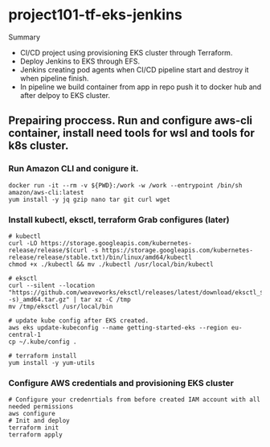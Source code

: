 # project101-tf-eks-jenkins

Summary
* CI/CD project using provisioning EKS cluster through Terraform. 
* Deploy Jenkins to EKS through EFS. 
* Jenkins creating pod agents when CI/CD pipeline start and destroy it when pipeline finish.
* In pipeline we build container from app in repo push it to docker hub and after delpoy to EKS cluster.


## Prepairing proccess. Run and configure aws-cli container, install need tools for wsl and tools for k8s cluster.

### Run Amazon CLI and conigure it.
```
docker run -it --rm -v ${PWD}:/work -w /work --entrypoint /bin/sh amazon/aws-cli:latest
yum install -y jq gzip nano tar git curl wget
```

### Install kubectl, eksctl, terraform Grab configures (later)
```
# kubectl
curl -LO https://storage.googleapis.com/kubernetes-release/release/$(curl -s https://storage.googleapis.com/kubernetes-release/release/stable.txt)/bin/linux/amd64/kubectl
chmod +x ./kubectl && mv ./kubectl /usr/local/bin/kubectl

# eksctl
curl --silent --location "https://github.com/weaveworks/eksctl/releases/latest/download/eksctl_$(uname -s)_amd64.tar.gz" | tar xz -C /tmp
mv /tmp/eksctl /usr/local/bin

# update kube config after EKS created.
aws eks update-kubeconfig --name getting-started-eks --region eu-central-1
cp ~/.kube/config .

# terraform install
yum install -y yum-utils
```

### Configure AWS credentials and provisioning EKS cluster
```
# Configure your credenrtials from before created IAM account with all needed permissions
aws configure
# Init and deploy
terraform init
terraform apply
```
